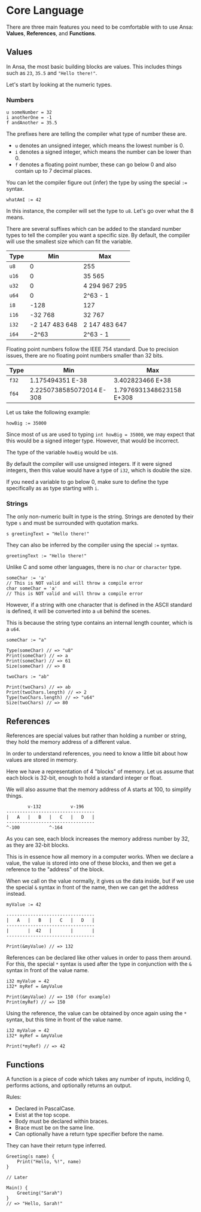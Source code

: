 # Core Language

There are three main features you need to be comfortable with to use Ansa:
**Values**, **References**, and **Functions**.

## Values

In Ansa, the most basic building blocks are values. This includes things such
as `23`, `35.5` and `"Hello there!"`.

Let's start by looking at the numeric types.

### Numbers

```
u someNumber = 32
i anotherOne = -1
f andAnother = 35.5
```

The prefixes here are telling the compiler what type of number these are.

- `u` denotes an unsigned integer, which means the lowest number is 0.
- `i` denotes a signed integer, which means the number can be lower than 0.
- `f` denotes a floating point number, these can go below 0 and also contain
up to 7 decimal places.

You can let the compiler figure out (infer) the type by using the special `:=`
syntax.

```
whatAmI := 42
```

In this instance, the compiler will set the type to `u8`. Let's go over what
the 8 means.

There are several suffixes which can be added to the standard number types to
tell the compiler you want a specific size. By default, the compiler will use
the smallest size which can fit the variable.

| Type | Min | Max |
| ---- | --- | --- |
| `u8`   | 0   | 255 |
| `u16`  | 0   | 35 565 |
| `u32`  | 0   | 4 294 967 295 |
| `u64`  | 0   | 2^63 - 1 |
| `i8`   | -128 | 127 |
| `i16`  | -32 768 | 32 767 |
| `i32`  | -2 147 483 648 | 2 147 483 647 |
| `i64`  | -2^63 | 2^63 - 1 |


Floating point numbers follow the IEEE 754 standard. Due to precision issues,
there are no floating point numbers smaller than 32 bits.

| Type | Min | Max |
| ---- | --- | --- |
| `f32`  | 1.175494351 E-38 | 3.402823466 E+38 |
| `f64`  | 2.2250738585072014 E-308 | 1.7976931348623158 E+308 |

Let us take the following example:

```
howBig := 35000
```

Since most of us are used to typing `int howBig = 35000`, we may expect that
this would be a signed integer type. However, that would be incorrect.

The type of the variable `howBig` would be `u16`.

By default the compiler will use unsigned integers. If it were signed integers,
then this value would have a type of `i32`, which is double the size.

If you need a variable to go below 0, make sure to define the type specifically
as as type starting with `i`.

### Strings

The only non-numeric built in type is the string. Strings are denoted by their
type `s` and must be surrounded with quotation marks.

```
s greetingText = "Hello there!"
```

They can also be inferred by the compiler using the special `:=` syntax.

```
greetingText := "Hello there!"
```

Unlike C and some other languages, there is no `char` or `character` type.

```
someChar := 'a'
// This is NOT valid and will throw a compile error
char someChar = 'a'
// This is NOT valid and will throw a compile error
```

However, if a string with one character that is defined in the ASCII standard
is defined, it will be converted into a `u8` behind the scenes.

This is because the string type contains an internal length counter, which is
a `u64`.
```
someChar := "a"

Type(someChar) // => "u8"
Print(someChar) // => a
Print(someChar) // => 61
Size(someChar) // => 8

twoChars := "ab"

Print(twoChars) // => ab
Print(twoChars.length) // => 2
Type(twoChars.length) // => "u64"
Size(twoChars) // => 80
```

## References

References are special values but rather than holding a number or string, they
hold the memory address of a different value.

In order to understand references, you need to know a little bit about how
values are stored in memory.

Here we have a representation of 4 "blocks" of memory. Let us assume that each
block is 32-bit, enough to hold a standard integer or float.

We will also assume that the memory address of A starts at 100, to simplify
things.

```
        v-132           v-196
---------------------------------
|   A   |   B   |   C   |   D   |
---------------------------------
^-100           ^-164
```

As you can see, each block increases the memory address number by 32, as they
are 32-bit blocks.

This is in essence how all memory in a computer works. When we declare a value,
the value is stored into one of these blocks, and then we get a reference to
the "address" of the block.

When we call on the value normally, it gives us the data inside, but if we use
the special `&` syntax in front of the name, then we can get the address
instead.

```
myValue := 42

---------------------------------
|   A   |   B   |   C   |   D   |
---------------------------------
|       |  42   |       |       |
---------------------------------

Print(&myValue) // => 132
```

References can be declared like other values in order to pass them around. For
this, the special `*` syntax is used after the type in conjunction with the
`&` syntax in front of the value name.

```
i32 myValue = 42
i32* myRef = &myValue

Print(&myValue) // => 150 (for example)
Print(myRef) // => 150

```

Using the reference, the value can be obtained by once again using the `*`
syntax, but this time in front of the value name.

```
i32 myValue = 42
i32* myRef = &myValue

Print(*myRef) // => 42
```

## Functions

A function is a piece of code which takes any number of inputs, inclding 0,
performs actions, and optionally returns an output.

Rules:
- Declared in PascalCase.
- Exist at the top scope.
- Body must be declared within braces.
- Brace must be on the same line.
- Can optionally have a return type specifier before the name.

They can have their return type inferred.

```
Greeting(s name) {
	Print("Hello, %!", name)
}

// Later

Main() {
	Greeting("Sarah")
}
// => "Hello, Sarah!"
```
